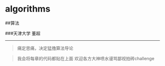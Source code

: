 algorithms
==========

##算法

###天津大学 董超 

---------------------

>痛定思痛，决定猛撸算法导论

>我会将每章的代码都贴在上面
>欢迎各方大神喷水谩骂鄙视拍砖challenge
